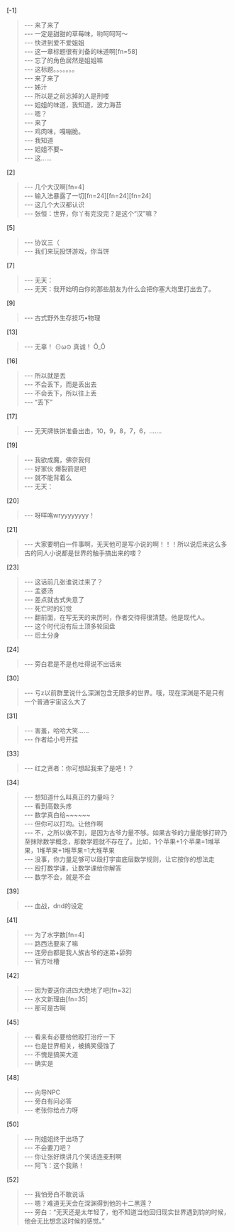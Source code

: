 
[-1] 
>--- 来了来了<br>
>--- 一定是甜甜的草莓味，哟呵呵呵～<br>
>--- 快进到爱不爱姐姐<br>
>--- 这一章标题很有刘备的味道啊[fn=58]<br>
>--- 忘了的角色居然是姐姐嘛<br>
>--- 这标题。。。。。。。<br>
>--- 来了来了<br>
>--- 姊汁<br>
>--- 所以是之前忘掉的人是刑喽<br>
>--- 姐姐的味道，我知道，波力海苔<br>
>--- 嗯？<br>
>--- 来了<br>
>--- 鸡肉味，嘎嘣脆。<br>
>--- 我知道<br>
>--- 姐姐不要~<br>
>--- 这……<br>

[2] 
>--- 几个大汉啊[fn=4]<br>
>--- 输入法暴露了一切[fn=24][fn=24][fn=24]<br>
>--- 这几个大汉都认识<br>
>--- 张恒：世界，你丫有完没完？是这个“汉”嘛？<br>

[5] 
>--- 协议三（<br>
>--- 我们来玩投饼游戏，你当饼<br>

[7] 
>--- 无天：<br>
>--- 无天：我开始明白你的那些朋友为什么会把你塞大炮里打出去了。<br>

[9] 
>--- 古式野外生存技巧•物理<br>

[13] 
>--- 无辜！ ⊙ω⊙
真诚！  Õ_Õ<br>

[16] 
>--- 所以就是丟<br>
>--- 不会丢下，而是丢出去<br>
>--- 不会丢下，所以往上丢<br>
>--- “丢下”<br>

[17] 
>--- 无天牌铁饼准备出击，10，9，8，7，6，.......<br>

[19] 
>--- 我欲成魔，佛奈我何<br>
>--- 好家伙 爆裂箭是吧<br>
>--- 就不能背着么<br>
>--- 无天：<br>

[20] 
>--- 呀咩咯wryyyyyyyy！<br>

[21] 
>--- 大家要明白一件事啊，无天他可是写小说的啊！！！所以说后来这么多古的同人小说都是世界的触手搞出来的喽？<br>

[23] 
>--- 这话前几张谁说过来了？<br>
>--- 孟婆汤<br>
>--- 差点就古式失意了<br>
>--- 死亡时的幻觉<br>
>--- 翻前面，在写无天的来历时，作者交待得很清楚。他是现代人。<br>
>--- 这个时代没有后土顶多轮回盘<br>
>--- 后土分身<br>

[24] 
>--- 旁白君是不是也吐得说不出话来<br>

[30] 
>--- 亏z以前群里说什么深渊包含无限多的世界。哦，现在深渊是不是只有一个普通宇宙这么大了<br>

[31] 
>--- 害羞，哈哈大笑……<br>
>--- 作者给小号开挂<br>

[33] 
>--- 红之贤者：你可想起我来了是吧！？<br>

[34] 
>--- 想知道什么叫真正的力量吗？<br>
>--- 看到高数头疼<br>
>--- 数学真白给~~~~~~<br>
>--- 但你可以打均。让他作啊<br>
>--- 不，之所以做不到，是因为古爷力量不够。如果古爷的力量能够打碎乃至抹除数学概念，那数学题就不存在了。比如，1个苹果+1个苹果=1堆苹果，1堆苹果+1堆苹果=1大堆苹果<br>
>--- 没事，你力量足够可以殴打宇宙底层数学规则，让它按你的想法走<br>
>--- 殴打数学课，让数学课给你解答<br>
>--- 数学不会，就是不会<br>

[39] 
>--- 血战，dnd的设定<br>

[41] 
>--- 为了水字数[fn=4]<br>
>--- 路西法要来了嘛<br>
>--- 连旁白都是我人族古爷的迷弟+舔狗<br>
>--- 官方吐槽<br>

[42] 
>--- 因为要送你进四大绝地了吧[fn=32]<br>
>--- 水文新理由[fn=35]<br>
>--- 那可是古啊<br>

[45] 
>--- 看来有必要给他殴打治疗一下<br>
>--- 也是世界相关，被搞笑侵蚀了<br>
>--- 不愧是搞笑大道<br>
>--- 确实是<br>

[48] 
>--- 向导NPC<br>
>--- 旁白有问必答<br>
>--- 老张你给点力呀<br>

[50] 
>--- 刑姐姐终于出场了<br>
>--- 不会要刀吧？<br>
>--- 你让张好焕讲几个笑话连麦刑啊<br>
>--- 阿飞：这个我熟！<br>

[52] 
>--- 我怕旁白不敢说话<br>
>--- 嗯？难道无天会在深渊得到他的十二黑莲？<br>
>--- 旁白：“无天还是太年轻了，他不知道当他回归现实世界遇到钧的时候，他会无比想念这时候的感觉。”<br>
